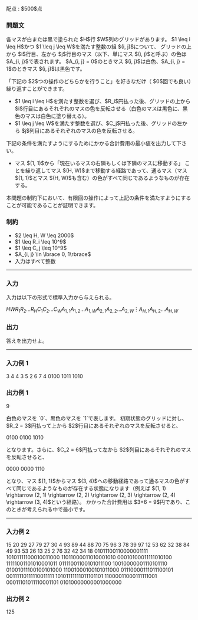 
<div>

<span>

<span>

<p>
配点 : $500$点
</p>

<div>

<section>

### **問題文**

<p>
各マスが白または黒で塗られた $H$行 $W$列のグリッドがあります。
$1 \leq i \leq H$かつ $1 \leq j \leq W$を満たす整数の組 $(i, j)$について、
グリッドの上から $i$行目、左から $j$行目のマス（以下、単にマス $(i, j)$と呼ぶ）の色は $A_{i, j}$で表されます。
$A_{i, j} = 0$のときマス $(i, j)$は白色、$A_{i, j} = 1$のときマス $(i, j)$は黒色です。
</p>

<p>
「下記の $2$つの操作のどちらかを行うこと」を好きなだけ（ $0$回でも良い）繰り返すことができます。
</p>

<ul>

<li>
$1 \leq i \leq H$を満たす整数を選び、$R_i$円払った後、グリッドの上から $i$行目にあるそれぞれのマスの色を反転させる（白色のマスは黒色に、黒色のマスは白色に塗り替える）。
</li>

<li>
$1 \leq j \leq W$を満たす整数を選び、$C_j$円払った後、グリッドの左から $j$列目にあるそれぞれのマスの色を反転させる。
</li>

</ul>

<p>
下記の条件を満たすようにするためにかかる合計費用の最小値を出力して下さい。
</p>

<ul>

<li>
マス $(1, 1)$から「現在いるマスの右隣もしくは下隣のマスに移動する」
ことを繰り返してマス $(H, W)$まで移動する経路であって、通るマス（マス $(1, 1)$とマス $(H, W)$も含む）の色がすべて同じであるようなものが存在する。
</li>

</ul>

<p>
本問題の制約下において、有限回の操作によって上記の条件を満たすようにすることが可能であることが証明できます。
</p>

</section>

</div>

<div>

<section>

### **制約**

<ul>

<li>
$2 \leq H, W \leq 2000$
</li>

<li>
$1 \leq R_i \leq 10^9$
</li>

<li>
$1 \leq C_j \leq 10^9$
</li>

<li>
$A_{i, j} \in \lbrace 0, 1\rbrace$
</li>

<li>
入力はすべて整数
</li>

</ul>

</section>

</div>

---

<div>

<div>

<section>

### **入力**

<p>
入力は以下の形式で標準入力から与えられる。
</p>

<div>

$H$$W$$R_1$$R_2$$\ldots$$R_H$$C_1$$C_2$$\ldots$$C_W$$A_{1, 1}A_{1, 2}\ldots A_{1, W}$$A_{2, 1}A_{2, 2}\ldots A_{2, W}$$\vdots$$A_{H, 1}A_{H, 2}\ldots A_{H, W}$
</div>

</section>

</div>

<div>

<section>

### **出力**

<p>
答えを出力せよ。
</p>

</section>

</div>

</div>

---

<div>

<section>

### **入力例 1**

<div>

3 4
4 3 5
2 6 7 4
0100
1011
1010

</div>

</section>

</div>

<div>

<section>

### **出力例 1**

<div>

9

</div>

<p>
白色のマスを `0`、黒色のマスを `1`で表します。
初期状態のグリッドに対し、$R_2 = 3$円払って上から $2$行目にあるそれぞれのマスを反転させると、
</p>

<div>

0100
0100
1010

</div>

<p>
となります。さらに、$C_2 = 6$円払って左から $2$列目にあるそれぞれのマスを反転させると、
</p>

<div>

0000
0000
1110

</div>

<p>
となり、マス $(1, 1)$からマス $(3, 4)$への移動経路であって通るマスの色がすべて同じであるようなものが存在する状態になります（例えば $(1, 1) \rightarrow (2, 1) \rightarrow (2, 2) \rightarrow (2, 3) \rightarrow (2, 4) \rightarrow (3, 4)$という経路）。
かかった合計費用は $3+6 = 9$円であり、このときが考えられる中で最小です。
</p>

</section>

</div>

---

<div>

<section>

### **入力例 2**

<div>

15 20
29 27 79 27 30 4 93 89 44 88 70 75 96 3 78
39 97 12 53 62 32 38 84 49 93 53 26 13 25 2 76 32 42 34 18
01011100110000001111
10101111100010011000
11011000011010001010
00010100011111010100
11111001101010001011
01111001100101011100
10010000001110101110
01001011100100101000
11001000100101011000
01110000111011100101
00111110111110011111
10101111111011101101
11000011000111111001
00011101011110001101
01010000000001000000

</div>

</section>

</div>

<div>

<section>

### **出力例 2**

<div>

125

</div>

</section>

</div>

</span>

</span>

</div>
